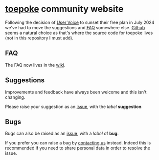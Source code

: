 # [toepoke](https://toepoke.co.uk) community website

Following the decision of [User Voice](https://uservoice.com) to sunset their free plan in July 2024 we've had to move the suggestions and <abbr title="Frequently Asked Questions">FAQ</abbr> somewhere else. [Github](https://github.com) seems a natural choice as that's where the source code for toepoke lives (not in this repository I must add).

## FAQ

The FAQ now lives in the [wiki](https://github.com/toepoke/community/wiki).

## Suggestions

Improvements and feedback have always been welcome and this isn't changing.

Please raise your suggestion as an [issue](https://github.com/toepoke/community/issues), with the _label_ **suggestion**

## Bugs

Bugs can also be raised as an [issue](https://github.com/toepoke/community/issues), with a _label_ of **bug**.

If you prefer you can raise a bug by [contacting us](https://toepoke.co.uk/about.aspx/contact) instead.  Indeed this is recommended if you need to share personal data in order to resolve the issue.


